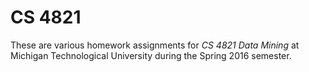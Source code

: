 # CS 4821

These are various homework assignments for *CS 4821 Data Mining* at Michigan Technological University during the Spring 2016 semester.
